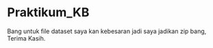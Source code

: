 # Praktikum_KB
Bang untuk file dataset saya kan kebesaran jadi saya jadikan zip bang, Terima Kasih.
